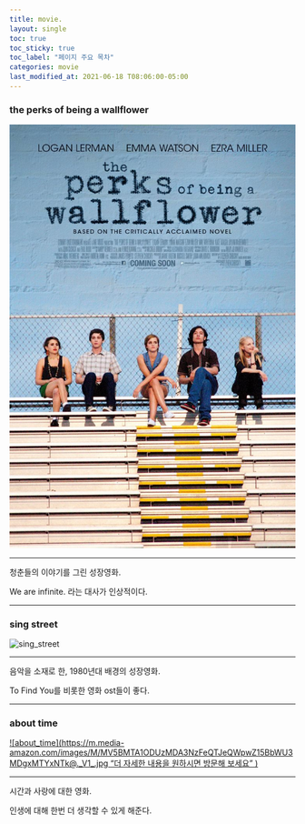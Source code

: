 ```yaml
---
title: movie.
layout: single
toc: true 
toc_sticky: true 
toc_label: "페이지 주요 목차" 
categories: movie 
last_modified_at: 2021-06-18 T08:06:00-05:00 
---
```


### the perks of being a wallflower
![wallflower](/assets/images/wallflower.jpg)

---

청춘들의 이야기를 그린 성장영화.

We are infinite. 라는 대사가 인상적이다.

---
### sing street
![sing_street][ssposter]

[ssposter]: https://m.media-amazon.com/images/I/51YxAdDeV2L._AC_SS450_.jpg

---
음악을 소재로 한, 1980년대 배경의 성장영화.

To Find You를 비롯한 영화 ost들이 좋다.

---
### about time
[![about_time](https://m.media-amazon.com/images/M/MV5BMTA1ODUzMDA3NzFeQTJeQWpwZ15BbWU3MDgxMTYxNTk@._V1_.jpg “더 자세한 내용을 원하시면 방문해 보세요” )](https://www.imdb.com/title/tt2194499/)

---

시간과 사랑에 대한 영화.

인생에 대해 한번 더 생각할 수 있게 해준다.
